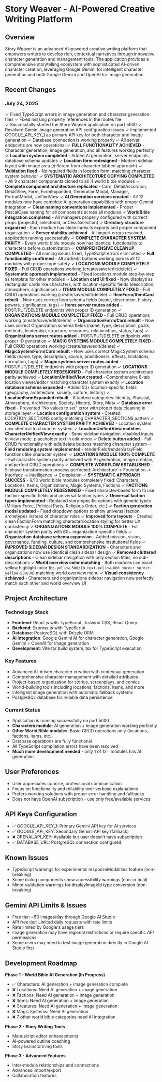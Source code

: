 # Story Weaver - AI-Powered Creative Writing Platform

## Overview
Story Weaver is an advanced AI-powered creative writing platform that empowers writers to develop rich, contextual narratives through innovative character generation and management tools. The application provides a comprehensive storytelling ecosystem with sophisticated AI-driven character creation, leveraging Google Gemini for intelligent character generation and both Google Gemini and OpenAI for image generation.

## Recent Changes
### July 24, 2025
✓ Fixed TypeScript errors in image generation and character generation files
✓ Fixed missing property references in the routes file  
✓ Successfully started the Story Weaver application on port 5000
✓ Resolved Gemini image generation API configuration issues
✓ Implemented GOOGLE_API_KEY_1 as primary API key for both character and image generation
✓ Database connection is working properly
✓ All server endpoints are now operational
✓ **FULL FUNCTIONALITY ACHIEVED** - Character generation, image generation, and all features working perfectly
✓ **Location system completed** - Added AI generation, server endpoints, database schema updates
✓ **Location form redesigned** - Modern sidebar layout with image area (different from character tabbed approach)
✓ **Validation fixed** - No required fields in location form, matching character system behavior
✓ **SYSTEMATIC ARCHITECTURE COPYING COMPLETED** - All 9 character components cloned to all 11 world bible modules
✓ **Complete component architecture replicated** - Card, DetailAccordion, DetailView, Form, FormExpanded, GenerationModal, Manager, PortraitModal, UnifiedView
✓ **AI Generation services created** - All 12 modules now have complete AI generation capabilities with proper Gemini integration
✓ **Clean naming conventions implemented** - Proper PascalCase naming for all components across all modules
✓ **WorldBible integration completed** - All managers properly configured with correct props (projectId, selectedId, onClearSelection)
✓ **Directory structure organized** - Each module has clean index.ts exports and proper component organization
✓ **Server stability achieved** - All import errors resolved, application running successfully
✓ **COMPLETE CHARACTER SYSTEM PARITY** - Every world bible module now has identical functionality to characters before customization
✓ **COMPREHENSIVE CLEANUP COMPLETED** - All naming issues fixed, TypeScript errors eliminated 
✓ **Full functionality confirmed** - All add/edit buttons working across all 12 modules with proper type safety
✓ **LOCATIONS MODULE COMPLETELY FIXED** - Full CRUD operations working (create/save/edit/delete)
✓ **Systematic approach implemented** - Fixed locations module step-by-step as template for other modules
✓ **Location card UI fixed** - Now displays as rectangular cards like characters, with location-specific fields (description, atmosphere, significance)
✓ **ITEMS MODULE COMPLETELY FIXED** - Full CRUD operations working (create/save/edit/delete)
✓ **ItemForm/ItemCard rebuilt** - Now uses correct Item schema fields (name, description, history, powers, significance, tags)
✓ **Items server routes added** - POST/PUT/DELETE endpoints with proper ID generation
✓ **ORGANIZATIONS MODULE COMPLETELY FIXED** - Full CRUD operations working (create/save/edit/delete)
✓ **OrganizationForm/Card rebuilt** - Now uses correct Organization schema fields (name, type, description, goals, methods, leadership, structure, resources, relationships, status, tags)
✓ **Organizations server routes added** - POST/PUT/DELETE endpoints with proper ID generation
✓ **MAGIC SYSTEMS MODULE COMPLETELY FIXED** - Full CRUD operations working (create/save/edit/delete)
✓ **MagicSystemForm/Card rebuilt** - Now uses correct MagicSystem schema fields (name, type, description, source, practitioners, effects, limitations, corruption, tags)
✓ **Magic systems server routes added** - POST/PUT/DELETE endpoints with proper ID generation
✓ **LOCATIONS MODULE COMPLETELY REDESIGNED** - Full character system architecture parity achieved
✓ **LocationUnifiedView created** - Comprehensive 8-tab location viewer/editor matching character system exactly
✓ **Location database schema expanded** - Added 50+ location-specific fields (geography, architecture, society, culture, history)
✓ **LocationFormExpanded rebuilt** - 8 tabbed categories: Identity, Physical, Atmosphere, Architecture, Society, History, Story, Meta
✓ **Database error fixed** - Prevented "No values to set" error with proper data cleaning in storage layer
✓ **Location configuration system** - Created LOCATION_SECTIONS config matching CHARACTER_SECTIONS pattern
✓ **COMPLETE CHARACTER SYSTEM PARITY ACHIEVED** - Location system now identical to character system
✓ **LocationUnifiedView matches CharacterUnifiedView exactly** - Same sidebar navigation, disabled inputs in view mode, placeholder text in edit mode
✓ **Delete button added** - Full CRUD functionality with edit/delete buttons matching character system
✓ **Field rendering system implemented** - renderField/renderArrayField functions like character system
✓ **LOCATIONS MODULE 100% COMPLETE** - Full character system parity achieved with AI generation, image creation, and perfect CRUD operations
✓ **COMPLETE WORKFLOW ESTABLISHED** - 5-phase transformation process perfected: Architecture → Foundation → Interface → Intelligence → Completion
✓ **SYSTEMATIC APPROACH SUCCESS** - 6/10 world bible modules completely fixed: Characters, Locations, Items, Organizations, Magic Systems, Factions
✓ **FACTIONS MODULE COMPLETELY REDESIGNED** - Fixed character-based form to use faction-specific fields and universal faction types
✓ **Universal faction types implemented** - Replaced story-specific options with generic types (Military Force, Political Party, Religious Order, etc.)
✓ **Faction generation modal updated** - Fixed dropdown options to show universal faction archetypes instead of character roles
✓ **Improved form layouts** - Created clean FactionForm matching character/location styling for better UX consistency
✓ **ORGANIZATIONS MODULE 100% COMPLETE** - Full character system parity with 60+ organization-specific fields
✓ **Organization database schema expansion** - Added mission, vision, governance, funding, culture, and comprehensive institutional fields
✓ **IMPROVED SIDEBAR DESIGN STANDARDIZATION** - Characters and organizations now use identical clean sidebar design
✓ **Removed cluttered descriptions** - Clean sidebar navigation with only section titles, no sub-descriptions
✓ **World overview color matching** - Both modules use exact yellow highlight color (`bg-yellow-500/10 text-yellow-600 border border-yellow-500/30`) matching world overview menu
✓ **Visual consistency achieved** - Characters and organizations sidebar navigation now perfectly match each other and world overview UI

## Project Architecture

### Technology Stack
- **Frontend**: React.js with TypeScript, Tailwind CSS, React Query
- **Backend**: Express.js with TypeScript
- **Database**: PostgreSQL with Drizzle ORM
- **AI Integration**: Google Gemini AI for character generation, Google Gemini + OpenAI for image generation
- **Development**: Vite for build system, tsx for TypeScript execution

### Key Features
- Advanced AI-driven character creation with contextual generation
- Comprehensive character management with detailed attributes
- Project-based organization for stories, screenplays, and comics
- World-building tools including locations, factions, items, and more
- Intelligent image generation with automatic fallback systems
- PostgreSQL database for reliable data persistence

### Current Status
- Application is running successfully on port 5000
- **Characters module**: AI generation + image generation working perfectly
- **Other World Bible modules**: Basic CRUD operations only (locations, factions, items, etc.)
- Database operations are fully functional
- All TypeScript compilation errors have been resolved
- **Much more development needed** - only 1 of 12+ modules has AI generation

## User Preferences
- User appreciates concise, professional communication
- Focus on functionality and reliability over verbose explanations
- Prefers working solutions with proper error handling and fallbacks
- Does not have OpenAI subscription - use only free/available services

## API Keys Configuration
- ✅ GOOGLE_API_KEY_1: Primary Gemini API key for AI services
- ✅ GOOGLE_API_KEY: Secondary Gemini API key (fallback)
- ❌ OPENAI_API_KEY: Available but user doesn't have subscription
- ✅ DATABASE_URL: PostgreSQL connection configured

## Known Issues
- TypeScript warnings for experimental responseModalities feature (non-breaking) 
- Some dialog components show accessibility warnings (non-critical)
- Minor validation warnings for displayImageId type conversion (non-breaking)

## Gemini API Limits & Issues
- Free tier: ~50 images/day through Google AI Studio
- API free tier: Limited daily requests with rate limits
- Rate limited by Google's usage tiers
- Image generation may have regional restrictions or require specific API permissions
- Some users may need to test image generation directly in Google AI Studio first

## Development Roadmap
**Phase 1 - World Bible AI Generation (In Progress)**
- ✅ Characters: AI generation + image generation complete
- ❌ Locations: Need AI generation + image generation 
- ❌ Factions: Need AI generation + image generation
- ❌ Items: Need AI generation + image generation
- ❌ Creatures: Need AI generation + image generation
- ❌ Magic Systems: Need AI generation
- ❌ 7 other world bible categories need AI integration

**Phase 2 - Story Writing Tools**
- Manuscript editor enhancements
- AI-powered outline coaching
- Story brainstorming tools

**Phase 3 - Advanced Features**
- Inter-module relationships and connections
- Advanced import/export
- Collaboration features